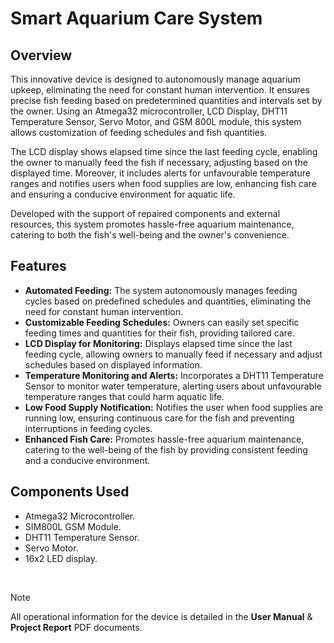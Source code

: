 # Smart Aquarium Care System

## Overview

This innovative device is designed to autonomously manage aquarium upkeep, eliminating the need for constant human intervention. It ensures precise fish feeding based on predetermined quantities and intervals set by the owner. Using an Atmega32 microcontroller, LCD Display, DHT11 Temperature Sensor, Servo Motor, and GSM 800L module, this system allows customization of feeding schedules and fish quantities.

The LCD display shows elapsed time since the last feeding cycle, enabling the owner to manually feed the fish if necessary, adjusting based on the displayed time. Moreover, it includes alerts for unfavourable temperature ranges and notifies users when food supplies are low, enhancing fish care and ensuring a conducive environment for aquatic life.

Developed with the support of repaired components and external resources, this system promotes hassle-free aquarium maintenance, catering to both the fish's well-being and the owner's convenience.


## Features
- **Automated Feeding:** The system autonomously manages feeding cycles based on predefined schedules and quantities, eliminating the need for constant human intervention.
- **Customizable Feeding Schedules:** Owners can easily set specific feeding times and quantities for their fish, providing tailored care.
- **LCD Display for Monitoring:** Displays elapsed time since the last feeding cycle, allowing owners to manually feed if necessary and adjust schedules based on displayed information.
- **Temperature Monitoring and Alerts:** Incorporates a DHT11 Temperature Sensor to monitor water temperature, alerting users about unfavourable temperature ranges that could harm aquatic life.
- **Low Food Supply Notification:** Notifies the user when food supplies are running low, ensuring continuous care for the fish and preventing interruptions in feeding cycles.
- **Enhanced Fish Care:** Promotes hassle-free aquarium maintenance, catering to the well-being of the fish by providing consistent feeding and a conducive environment.

## Components Used

- Atmega32 Microcontroller.
- SIM800L GSM Module.
- DHT11 Temperature Sensor.
- Servo Motor.
- 16x2 LED display.
  
<br />

> [!NOTE]
> All operational information for the device is detailed in the **User Manual** & **Project Report** PDF documents.
